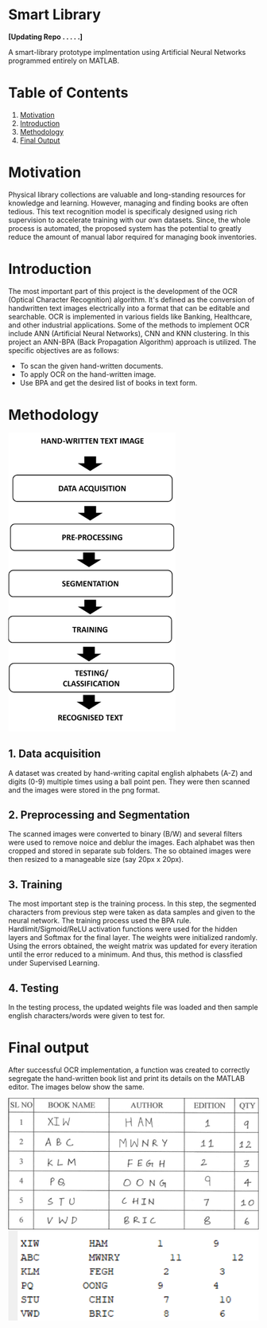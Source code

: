 # Smart Library

**[Updating Repo . . . . .]**

A smart-library prototype implmentation using Artificial Neural Networks programmed entirely on MATLAB.


# Table of Contents

1. [Motivation](#motivation)  
2. [Introduction](#introduction)
3. [Methodology](#methodology)
4. [Final Output](#final-output)


# Motivation
Physical library collections are valuable and long-standing resources for knowledge and learning. However, managing and finding books are often tedious. This text recognition model is specificaly designed using rich supervision to accelerate training with our own datasets. Since, the whole process is automated, the proposed system has the potential to greatly reduce the amount of manual labor required for managing book inventories.

# Introduction
The most important part of this project is the development of the OCR (Optical Character Recognition) algorithm. It's defined as the conversion of handwritten text images electrically into a format that can be editable and searchable. OCR is implemented in various fields like Banking, Healthcare, and other industrial applications. Some of the methods to implement OCR include ANN (Artificial Neural Networks), CNN and KNN clustering. In this project an ANN-BPA (Back Propagation Algorithm) approach is utilized.
The specific objectives are as follows:
-	To scan the given hand-written documents.
-	To apply OCR on the hand-written image.
-	Use BPA and get the desired list of books in text form.


# Methodology

<img src="Images/blockdiagram.png" alt="blackdiagram" height="600"/>

## 1. Data acquisition

A dataset was created by hand-writing capital english alphabets (A-Z) and digits (0-9) multiple times using a ball point pen. They were then scanned and the images were stored in the png format.

## 2. Preprocessing and Segmentation

The scanned images were converted to binary (B/W) and several filters were used to remove noice and deblur the images. Each alphabet was then cropped and stored in separate sub folders. The so obtained images were then resized to a manageable size (say 20px x 20px).

## 3. Training

The most important step is the training process. In this step, the segmented characters from previous step were taken as data samples and given to the neural network. The training process used the BPA rule. Hardlimit/Sigmoid/ReLU activation functions were used for the hidden layers and Softmax for the final layer. The weights were initialized randomly. Using the errors obtained, the weight matrix was updated for every iteration until the error reduced to a minimum. And thus, this method is classfied under Supervised Learning.

## 4. Testing

In the testing process, the updated weights file was loaded and then sample english characters/words were given to test for.


# Final output

After successful OCR implementation, a function was created to correctly segregate the hand-written book list and print its details on the MATLAB editor. The images below show the same.

<img src="Images/handwritten_input.png" alt="input" width="600"/>
<img src="Images/matlab_output.png" alt="output" width="600"/>
